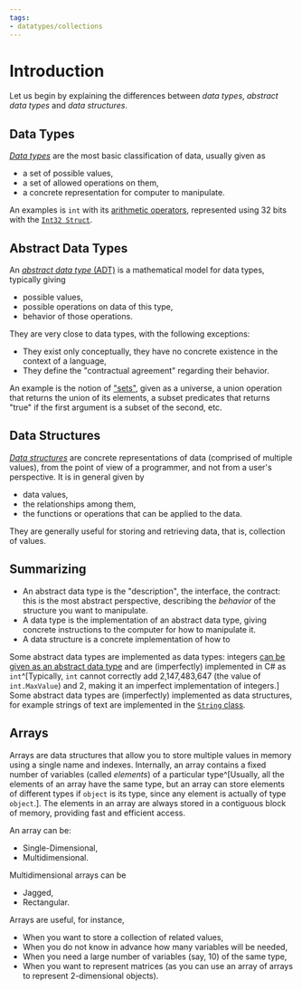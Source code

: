 ```yaml
---
tags:
- datatypes/collections
---
```


# Introduction

Let us begin by explaining the differences between *data types*, *abstract data types* and *data structures*.

## Data Types

[*Data types*](https://en.wikipedia.org/wiki/Data_type) are the most basic classification of data, usually given as

- a set of possible values,
- a set of allowed operations on them,
- a concrete representation for computer to manipulate.

An examples is `int` with its [arithmetic operators](https://learn.microsoft.com/en-us/dotnet/csharp/language-reference/operators/arithmetic-operators), represented using 32 bits with the [`Int32 Struct`](https://learn.microsoft.com/en-us/dotnet/api/system.int32?view=net-9.0).

## Abstract Data Types

An [*abstract data type* (ADT)](https://en.wikipedia.org/wiki/Abstract_data_type) is a mathematical model for data types, typically giving

- possible values, 
- possible operations on data of this type,
- behavior of those operations.

They are very close to data types, with the following exceptions:

- They exist only conceptually, they have no concrete existence in the context of a language,
- They define the "contractual agreement" regarding their behavior.

An example is the notion of ["sets"](https://en.wikipedia.org/wiki/Set_(abstract_data_type)), given as a universe, a union operation that returns the union of its elements, a subset predicates that returns "true" if the first argument is a subset of the second, etc.

## Data Structures

[*Data structures*](https://en.wikipedia.org/wiki/Data_structure) are concrete representations of data (comprised of multiple values), from the point of view of a programmer, and not from a user's perspective.
It is in general given by 

- data values, 
- the relationships among them, 
- the functions or operations that can be applied to the data.

They are generally useful for storing and retrieving data, that is, collection of values.

## Summarizing 

- An abstract data type is the "description", the interface, the contract: this is the most abstract perspective, describing the *behavior* of the structure you want to manipulate.
- A data type is the implementation of an abstract data type, giving concrete instructions to the computer for how to manipulate it.
- A data structure is a concrete implementation of how to 

Some abstract data types are implemented as data types: integers [can be given as an abstract data type](https://cs.stackexchange.com/questions/153597/are-integers-an-abstract-data-type) and are (imperfectly) implemented in C# as `int`^[Typically, `int` cannot correctly add 2,147,483,647 (the value of `int.MaxValue`) and 2, making it an imperfect implementation of integers.]
Some abstract data types are (imperfectly) implemented as data structures, for example strings of text are implemented in the [`String` class](https://learn.microsoft.com/en-us/dotnet/api/system.string?view=net-9.0).

## Arrays

Arrays are data structures that allow you to store multiple values in memory using a single name and indexes.
Internally, an array contains a fixed number of variables (called *elements*) of a particular type^[Usually, all the elements of an array have the same type, but an array can store elements of different types if `object` is its type, since any element is actually of type `object`.].
The elements in an array are always stored in a contiguous block of memory, providing fast and efficient access.

An array can be:

- Single-Dimensional,
- Multidimensional.

Multidimensional arrays can be 

- Jagged,
- Rectangular.

Arrays are useful, for instance,

- When you want to store a collection of related values,
- When you do not know in advance how many variables will be needed,
- When you need a large number of variables (say, 10) of the same type,
- When you want to represent matrices (as you can use an array of arrays to represent 2-dimensional objects).
